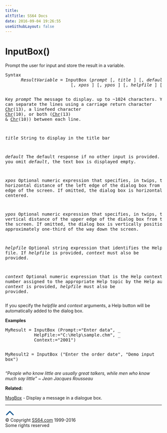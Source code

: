 ```yaml
---
title:
altTitle: SS64 Docs
date: 2016-09-04 19:26:55
useGithubLayout: false
---
```

<!-- #BeginLibraryItem "/Library/head_access.lbi" --><!-- #EndLibraryItem --><h1>InputBox()</h1>
<p>  Prompt the user for input and store the result in a variable. </p>
<pre>Syntax
      <i>ResultVariable</i> = InputBox (<i>prompt</i> [, <i>title</i> ] [, <i>default</i> ]
                         [, <i>xpos</i> ] [, <i>ypos</i> ] [, <i>helpfile</i> ] [, <i>context</i> ] )

Key
   <i>prompt</i>  The message to display. up to ~1024 characters.
           You can separate the lines using a carriage return character <a href="chr.html">Chr</a>(13),
           a linefeed character <a href="chr.html">Chr</a>(10), or both (<a href="chr.html">Chr</a>(13) &amp; <a href="chr.html">Chr</a>(10)) between each line.

   <i>title</i>   String to display in the title bar

   <i>default</i> The default response if no other input is provided.
           If you omit <i>default</i>, the text box is displayed empty.

   <i>xpos</i>    Optional numeric expression that specifies, in twips,
           the horizontal distance of the left edge of the dialog
           box from the left edge of the screen.
           If omitted, the dialog box is horizontally centered.

   <i>ypos</i>    Optional numeric expression that specifies, in twips,
           the vertical distance of the upper edge of the dialog
           box from the top of the screen.
           If omitted, the dialog box is vertically positioned
           approximately one-third of the way down the screen.

   <i>helpfile</i> Optional string expression that identifies the Help file.
            If <i>helpfile</i> is provided, <i>context</i> must also be provided.

   <i>context</i> Optional numeric expression that is the Help context number
           assigned to the appropriate Help topic by the Help author.
           If <i>context</i> is provided, <i>helpfile</i> must also be provided.</pre>
<p>If you specify the <i>helpfile</i> and <i>context</i> arguments, a Help button will be automatically  added to the dialog box. </p>
<p><b>Examples</b></p>
<pre>MyResult = InputBox (Prompt:="Enter data", _<br>           HelpFile:="C:\Help\sample.chm", _<br>           Context:="2001")

MyResult2 = InputBox ("Enter the order date", "Demo input box")</pre>
<p class="quote"><i>“People who know little are usually great talkers, while men who know much say little” ~ Jean Jacques Rousseau</i></p>
<p><b>Related:</b></p>
<p><a href="msgbox.html">MsgBox</a> - Display a message in a dialogue box.</p><!-- #BeginLibraryItem "/Library/foot_access.lbi" --><p>
<!-- access -->

<hr>
<div id="bl" class="footer"><a href="inputbox.html#"><img src="../images/top.png" width="30" height="22" alt="Back to the Top"></a></div>
<div id="br" class="footer, tagline">© Copyright <a href="http://ss64.com/">SS64.com</a> 1999-2016<br>
Some rights reserved</div><!-- #EndLibraryItem -->

